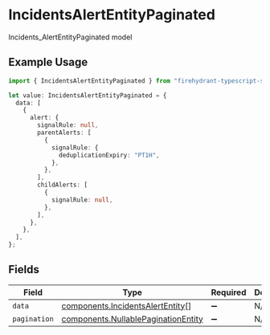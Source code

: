 # IncidentsAlertEntityPaginated

Incidents_AlertEntityPaginated model

## Example Usage

```typescript
import { IncidentsAlertEntityPaginated } from "firehydrant-typescript-sdk/models/components";

let value: IncidentsAlertEntityPaginated = {
  data: [
    {
      alert: {
        signalRule: null,
        parentAlerts: [
          {
            signalRule: {
              deduplicationExpiry: "PT1H",
            },
          },
        ],
        childAlerts: [
          {
            signalRule: null,
          },
        ],
      },
    },
  ],
};
```

## Fields

| Field                                                                                      | Type                                                                                       | Required                                                                                   | Description                                                                                |
| ------------------------------------------------------------------------------------------ | ------------------------------------------------------------------------------------------ | ------------------------------------------------------------------------------------------ | ------------------------------------------------------------------------------------------ |
| `data`                                                                                     | [components.IncidentsAlertEntity](../../models/components/incidentsalertentity.md)[]       | :heavy_minus_sign:                                                                         | N/A                                                                                        |
| `pagination`                                                                               | [components.NullablePaginationEntity](../../models/components/nullablepaginationentity.md) | :heavy_minus_sign:                                                                         | N/A                                                                                        |